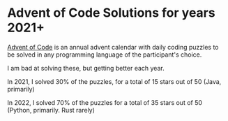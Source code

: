 # Advent of Code Solutions for years 2021+

[Advent of Code](https://adventofcode.com/) is an annual advent calendar with daily coding puzzles to be solved in any programming language of the participant's choice.

I am bad at solving these, but getting better each year. 

In 2021, I solved 30% of the puzzles, for a total of 15 stars out of 50  (Java, primarily)

In 2022, I solved 70% of the puzzles for a total of 35 stars out of 50   (Python, primarily. Rust rarely)
